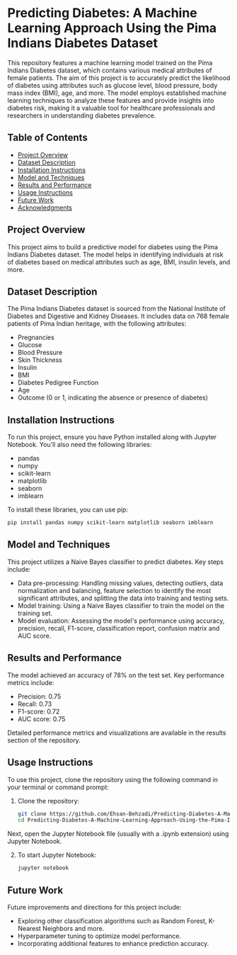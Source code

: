 # Predicting Diabetes: A Machine Learning Approach Using the Pima Indians Diabetes Dataset

This repository features a machine learning model trained on the Pima Indians Diabetes dataset, which contains various medical attributes of female patients. The aim of this project is to accurately predict the likelihood of diabetes using attributes such as glucose level, blood pressure, body mass index (BMI), age, and more. The model employs established machine learning techniques to analyze these features and provide insights into diabetes risk, making it a valuable tool for healthcare professionals and researchers in understanding diabetes prevalence.  

## Table of Contents

- [Project Overview](#project-overview)
- [Dataset Description](#dataset-description)
- [Installation Instructions](#installation-instructions)
- [Model and Techniques](#model-and-techniques)
- [Results and Performance](#results-and-performance)
- [Usage Instructions](#usage-instructions)
- [Future Work](#future-work)
- [Acknowledgments](#acknowledgments)


## Project Overview

This project aims to build a predictive model for diabetes using the Pima Indians Diabetes dataset. The model helps in identifying individuals at risk of diabetes based on medical attributes such as age, BMI, insulin levels, and more.

## Dataset Description

The Pima Indians Diabetes dataset is sourced from the National Institute of Diabetes and Digestive and Kidney Diseases. It includes data on 768 female patients of Pima Indian heritage, with the following attributes:
- Pregnancies
- Glucose
- Blood Pressure
- Skin Thickness
- Insulin
- BMI
- Diabetes Pedigree Function
- Age
- Outcome (0 or 1, indicating the absence or presence of diabetes)

## Installation Instructions  
To run this project, ensure you have Python installed along with Jupyter Notebook. You'll also need the following libraries:  
- pandas  
- numpy  
- scikit-learn  
- matplotlib  
- seaborn  
- imblearn

To install these libraries, you can use pip:  
```bash  
pip install pandas numpy scikit-learn matplotlib seaborn imblearn
```

## Model and Techniques

This project utilizes a Naive Bayes classifier to predict diabetes. Key steps include:
- Data pre-processing: Handling missing values, detecting outliers, data normalization and balancing, feature selection to identify the most significant attributes, and splitting the data into training and testing sets.
- Model training: Using a Naive Bayes classifier to train the model on the training set.
- Model evaluation: Assessing the model's performance using accuracy, precision, recall, F1-score, classification report, confusion matrix and AUC score.

## Results and Performance

The model achieved an accuracy of 78% on the test set. Key performance metrics include:
- Precision: 0.75
- Recall: 0.73
- F1-score: 0.72
- AUC score: 0.75

Detailed performance metrics and visualizations are available in the results section of the repository.

## Usage Instructions

To use this project, clone the repository using the following command in your terminal or command prompt:

1. Clone the repository:
   ```bash
   git clone https://github.com/Ehsan-Behzadi/Predicting-Diabetes-A-Machine-Learning-Approach-Using-the-Pima-Indians-Diabetes-Dataset.git  
   cd Predicting-Diabetes-A-Machine-Learning-Approach-Using-the-Pima-Indians-Diabetes-Dataset
   ```
Next, open the Jupyter Notebook file (usually with a .ipynb extension) using Jupyter Notebook.   

2. To start Jupyter Notebook:
   ```bash
   jupyter notebook
   ```

## Future Work

Future improvements and directions for this project include:
- Exploring other classification algorithms such as Random Forest, K-Nearest Neighbors and more.
- Hyperparameter tuning to optimize model performance.
- Incorporating additional features to enhance prediction accuracy.
